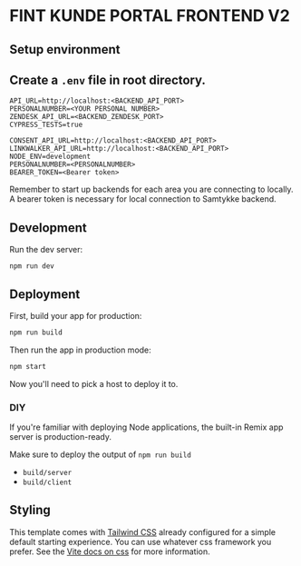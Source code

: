 # FINT KUNDE PORTAL FRONTEND V2

## Setup environment

## Create a `.env` file in root directory.

```
API_URL=http://localhost:<BACKEND_API_PORT>
PERSONALNUMBER=<YOUR PERSONAL NUMBER>
ZENDESK_API_URL=<BACKEND_ZENDESK_PORT>
CYPRESS_TESTS=true

CONSENT_API_URL=http://localhost:<BACKEND_API_PORT>
LINKWALKER_API_URL=http://localhost:<BACKEND_API_PORT>
NODE_ENV=development
PERSONALNUMBER=<PERSONALNUMBER>
BEARER_TOKEN=<Bearer token>
```

Remember to start up backends for each area you are connecting to locally. 
A bearer token is necessary for local connection to Samtykke backend.

## Development

Run the dev server:

```shellscript
npm run dev
```

## Deployment

First, build your app for production:

```sh
npm run build
```

Then run the app in production mode:

```sh
npm start
```

Now you'll need to pick a host to deploy it to.

### DIY

If you're familiar with deploying Node applications, the built-in Remix app server is production-ready.

Make sure to deploy the output of `npm run build`

-   `build/server`
-   `build/client`

## Styling

This template comes with [Tailwind CSS](https://tailwindcss.com/) already configured for a simple default starting experience. You can use whatever css framework you prefer. See the [Vite docs on css](https://vitejs.dev/guide/features.html#css) for more information.
